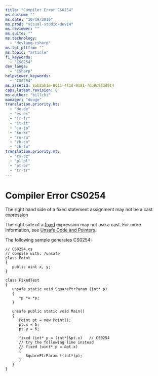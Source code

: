 ```yaml
---
title: "Compiler Error CS0254"
ms.custom: ""
ms.date: "10/19/2016"
ms.prod: "visual-studio-dev14"
ms.reviewer: ""
ms.suite: ""
ms.technology: 
  - "devlang-csharp"
ms.tgt_pltfrm: ""
ms.topic: "article"
f1_keywords: 
  - "CS0254"
dev_langs: 
  - "CSharp"
helpviewer_keywords: 
  - "CS0254"
ms.assetid: 85b2ab1e-0011-4f1d-9181-76b9c9f3d914
caps.latest.revision: 8
ms.author: "billchi"
manager: "douge"
translation.priority.ht: 
  - "de-de"
  - "es-es"
  - "fr-fr"
  - "it-it"
  - "ja-jp"
  - "ko-kr"
  - "ru-ru"
  - "zh-cn"
  - "zh-tw"
translation.priority.mt: 
  - "cs-cz"
  - "pl-pl"
  - "pt-br"
  - "tr-tr"
---
```

# Compiler Error CS0254
The right hand side of a fixed statement assignment may not be a cast expression  
  
 The right side of a [fixed](../Topic/fixed%20Statement%20\(C%23%20Reference\).md) expression may not use a cast. For more information, see [Unsafe Code and Pointers](../Topic/Unsafe%20Code%20and%20Pointers%20\(C%23%20Programming%20Guide\).md).  
  
 The following sample generates CS0254:  
  
```  
// CS0254.cs  
// compile with: /unsafe  
class Point  
{  
   public uint x, y;  
}  
  
class FixedTest  
{  
   unsafe static void SquarePtrParam (int* p)  
   {  
      *p *= *p;  
   }  
  
   unsafe public static void Main()  
   {  
      Point pt = new Point();  
      pt.x = 5;  
      pt.y = 6;  
  
      fixed (int* p = (int*)&pt.x)   // CS0254  
      // try the following line instead  
      // fixed (uint* p = &pt.x)  
      {  
         SquarePtrParam ((int*)p);  
      }  
   }  
}  
```